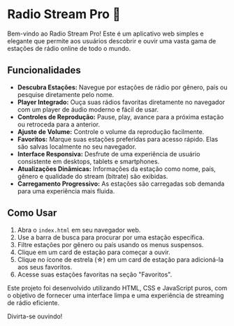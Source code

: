 # Radio Stream Pro 🎵

Bem-vindo ao Radio Stream Pro! Este é um aplicativo web simples e elegante que permite aos usuários descobrir e ouvir uma vasta gama de estações de rádio online de todo o mundo.

## Funcionalidades

*   **Descubra Estações:** Navegue por estações de rádio por gênero, país ou pesquise diretamente pelo nome.
*   **Player Integrado:** Ouça suas rádios favoritas diretamente no navegador com um player de áudio moderno e fácil de usar.
*   **Controles de Reprodução:** Pause, play, avance para a próxima estação ou retroceda para a anterior.
*   **Ajuste de Volume:** Controle o volume da reprodução facilmente.
*   **Favoritos:** Marque suas estações preferidas para acesso rápido. Elas são salvas localmente no seu navegador.
*   **Interface Responsiva:** Desfrute de uma experiência de usuário consistente em desktops, tablets e smartphones.
*   **Atualizações Dinâmicas:** Informações da estação como nome, país, gênero e qualidade do stream (bitrate) são exibidas.
*   **Carregamento Progressivo:** As estações são carregadas sob demanda para uma experiência mais fluida.

## Como Usar

1.  Abra o `index.html` em seu navegador web.
2.  Use a barra de busca para procurar por uma estação específica.
3.  Filtre estações por gênero ou país usando os menus suspensos.
4.  Clique em um card de estação para começar a ouvir.
5.  Clique no ícone de estrela (☆) em um card de estação para adicioná-la aos seus favoritos.
6.  Acesse suas estações favoritas na seção "Favoritos".

Este projeto foi desenvolvido utilizando HTML, CSS e JavaScript puros, com o objetivo de fornecer uma interface limpa e uma experiência de streaming de rádio eficiente.

Divirta-se ouvindo!
